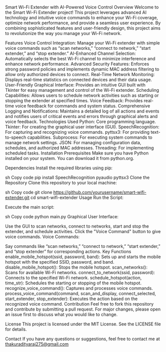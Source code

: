 Smart Wi-Fi Extender with AI-Powered Voice Control
Overview
Welcome to the Smart Wi-Fi Extender project! This project leverages advanced AI technology and intuitive voice commands to enhance your Wi-Fi coverage, optimize network performance, and provide a seamless user experience. By combining sophisticated features and user-friendly design, this project aims to revolutionize the way you manage your Wi-Fi network.

Features
Voice Control Integration: Manage your Wi-Fi extender with simple voice commands such as “scan networks,” “connect to network,” “start extender,” and “stop extender.”
AI-Enhanced Channel Selection: Automatically selects the best Wi-Fi channel to minimize interference and enhance network performance.
Advanced Security Features: Enforces strong password policies and implements dynamic MAC address filtering to allow only authorized devices to connect.
Real-Time Network Monitoring: Displays real-time statistics on connected devices and their data usage.
User-Friendly Graphical Interface: Provides an intuitive GUI built with Tkinter for easy management and control of the Wi-Fi extender.
Scheduling Capabilities: Allows users to schedule network activities such as starting or stopping the extender at specified times.
Voice Feedback: Provides real-time voice feedback for commands and system status.
Comprehensive Logging and Notifications: Maintains a detailed log of all actions and events and notifies users of critical events and errors through graphical alerts and voice feedback.
Technologies Used
Python: Core programming language.
Tkinter: For creating the graphical user interface (GUI).
SpeechRecognition: For capturing and recognizing voice commands.
pyttsx3: For providing text-to-speech capabilities.
Subprocess: For executing system commands to manage network settings.
JSON: For managing configuration data, schedules, and authorized MAC addresses.
Threading: For implementing scheduled tasks.
Installation
Prerequisites
Make sure you have Python installed on your system. You can download it from python.org.

Dependencies
Install the required libraries using pip:

sh
Copy code
pip install SpeechRecognition pyaudio pyttsx3
Clone the Repository
Clone this repository to your local machine:

sh
Copy code
git clone https://github.com/yourusername/smart-wifi-extender.git
cd smart-wifi-extender
Usage
Run the Script:

Execute the main script:

sh
Copy code
python main.py
Graphical User Interface:

Use the GUI to scan networks, connect to networks, start and stop the extender, and schedule activities.
Click the "Voice Command" button to give voice commands.
Voice Commands:

Say commands like “scan networks,” “connect to network,” “start extender,” and “stop extender” for corresponding actions.
Key Functions
enable_mobile_hotspot(ssid, password, band): Sets up and starts the mobile hotspot with the specified SSID, password, and band.
disable_mobile_hotspot(): Stops the mobile hotspot.
scan_networks(): Scans for available Wi-Fi networks.
connect_to_network(ssid, password): Connects to the specified Wi-Fi network.
schedule_hotspot(action, time_str): Schedules the starting or stopping of the mobile hotspot.
recognize_voice_command(): Captures and processes voice commands.
process_voice_command(command, scan_and_display, connect_selected, start_extender, stop_extender): Executes the action based on the recognized voice command.
Contribution
Feel free to fork this repository and contribute by submitting a pull request. For major changes, please open an issue first to discuss what you would like to change.

License
This project is licensed under the MIT License. See the LICENSE file for details.

Contact
If you have any questions or suggestions, feel free to contact me at thakuradityaraj275@gmail.com
